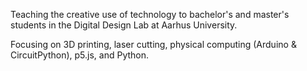 Teaching the creative use of technology to bachelor's and master's students in the Digital Design Lab at Aarhus University.

Focusing on 3D printing, laser cutting, physical computing (Arduino & CircuitPython), p5.js, and Python.
